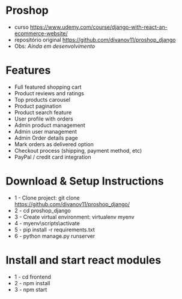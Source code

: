 # Proshop
 - curso https://www.udemy.com/course/django-with-react-an-ecommerce-website/
 - repositório original https://github.com/divanov11/proshop_django
 - Obs: *Ainda em desenvolvimento*
# Features
* Full featured shopping cart
* Product reviews and ratings
* Top products carousel
* Product pagination
* Product search feature
* User profile with orders
* Admin product management
* Admin user management
* Admin Order details page
* Mark orders as delivered option
* Checkout process (shipping, payment method, etc)
* PayPal / credit card integration


# Download & Setup Instructions

* 1 - Clone project: git clone https://github.com/divanov11/proshop_django/
* 2 - cd proshop_django
* 3 - Create virtual environment: virtualenv myenv
* 4 - myenv\scripts\activate
* 5 - pip install -r requirements.txt
* 6 - python manage.py runserver

# Install and start react modules
* 1 - cd frontend
* 2 - npm install
* 3 - npm start


